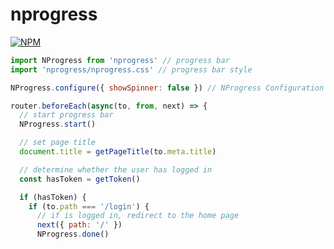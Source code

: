 # nprogress

[![NPM](https://nodei.co/npm/nprogress.png?downloads=true&stars=true)](https://nodei.co/npm/nprogress/)

```js
import NProgress from 'nprogress' // progress bar
import 'nprogress/nprogress.css' // progress bar style

NProgress.configure({ showSpinner: false }) // NProgress Configuration

router.beforeEach(async(to, from, next) => {
  // start progress bar
  NProgress.start()

  // set page title
  document.title = getPageTitle(to.meta.title)

  // determine whether the user has logged in
  const hasToken = getToken()

  if (hasToken) {
    if (to.path === '/login') {
      // if is logged in, redirect to the home page
      next({ path: '/' })
      NProgress.done()
```
